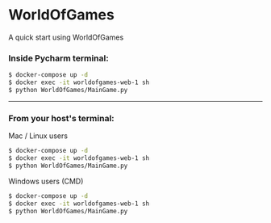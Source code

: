 # WorldOfGames
A quick start using WorldOfGames 

### Inside Pycharm terminal:
``` bash
$ docker-compose up -d
$ docker exec -it worldofgames-web-1 sh
$ python WorldOfGames/MainGame.py
```

-------------------------------------

### From your host's terminal:
Mac / Linux users  
``` bash
$ docker-compose up -d
$ docker exec -it worldofgames-web-1 sh
$ python WorldOfGames/MainGame.py
```
  
Windows users (CMD)  
``` bash
$ docker-compose up -d
$ docker exec -it worldofgames-web-1 sh
$ python WorldOfGames/MainGame.py
```
